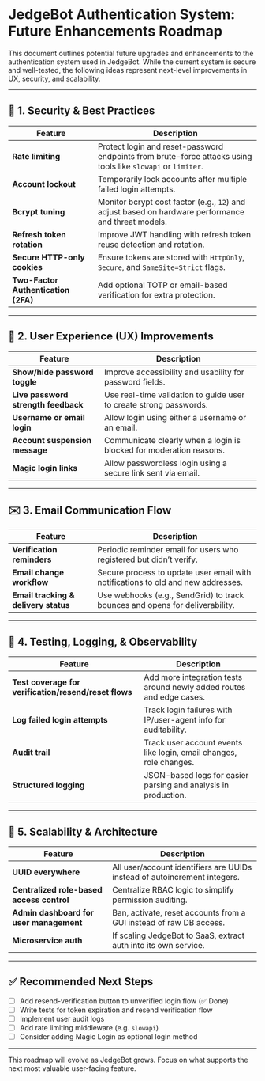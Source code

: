 # JedgeBot Authentication System: Future Enhancements Roadmap

This document outlines potential future upgrades and enhancements to the authentication system used in JedgeBot. While the current system is secure and well-tested, the following ideas represent next-level improvements in UX, security, and scalability.

---

## 🔐 1. Security & Best Practices

| Feature | Description |
|--------|-------------|
| **Rate limiting** | Protect login and reset-password endpoints from brute-force attacks using tools like `slowapi` or `limiter`. |
| **Account lockout** | Temporarily lock accounts after multiple failed login attempts. |
| **Bcrypt tuning** | Monitor bcrypt cost factor (e.g., `12`) and adjust based on hardware performance and threat models. |
| **Refresh token rotation** | Improve JWT handling with refresh token reuse detection and rotation. |
| **Secure HTTP-only cookies** | Ensure tokens are stored with `HttpOnly`, `Secure`, and `SameSite=Strict` flags. |
| **Two-Factor Authentication (2FA)** | Add optional TOTP or email-based verification for extra protection. |

---

## 👥 2. User Experience (UX) Improvements

| Feature | Description |
|--------|-------------|
| **Show/hide password toggle** | Improve accessibility and usability for password fields. |
| **Live password strength feedback** | Use real-time validation to guide user to create strong passwords. |
| **Username or email login** | Allow login using either a username or an email. |
| **Account suspension message** | Communicate clearly when a login is blocked for moderation reasons. |
| **Magic login links** | Allow passwordless login using a secure link sent via email. |

---

## ✉️ 3. Email Communication Flow

| Feature | Description |
|--------|-------------|
| **Verification reminders** | Periodic reminder email for users who registered but didn’t verify. |
| **Email change workflow** | Secure process to update user email with notifications to old and new addresses. |
| **Email tracking & delivery status** | Use webhooks (e.g., SendGrid) to track bounces and opens for deliverability. |

---

## 🧪 4. Testing, Logging, & Observability

| Feature | Description |
|--------|-------------|
| **Test coverage for verification/resend/reset flows** | Add more integration tests around newly added routes and edge cases. |
| **Log failed login attempts** | Track login failures with IP/user-agent info for auditability. |
| **Audit trail** | Track user account events like login, email changes, role changes. |
| **Structured logging** | JSON-based logs for easier parsing and analysis in production. |

---

## 🏁 5. Scalability & Architecture

| Feature | Description |
|--------|-------------|
| **UUID everywhere** | All user/account identifiers are UUIDs instead of autoincrement integers. |
| **Centralized role-based access control** | Centralize RBAC logic to simplify permission auditing. |
| **Admin dashboard for user management** | Ban, activate, reset accounts from a GUI instead of raw DB access. |
| **Microservice auth** | If scaling JedgeBot to SaaS, extract auth into its own service. |

---

## ✅ Recommended Next Steps

- [ ] Add resend-verification button to unverified login flow (✅ Done)
- [ ] Write tests for token expiration and resend verification flow
- [ ] Implement user audit logs
- [ ] Add rate limiting middleware (e.g. `slowapi`)
- [ ] Consider adding Magic Login as optional login method

---

This roadmap will evolve as JedgeBot grows. Focus on what supports the next most valuable user-facing feature.
